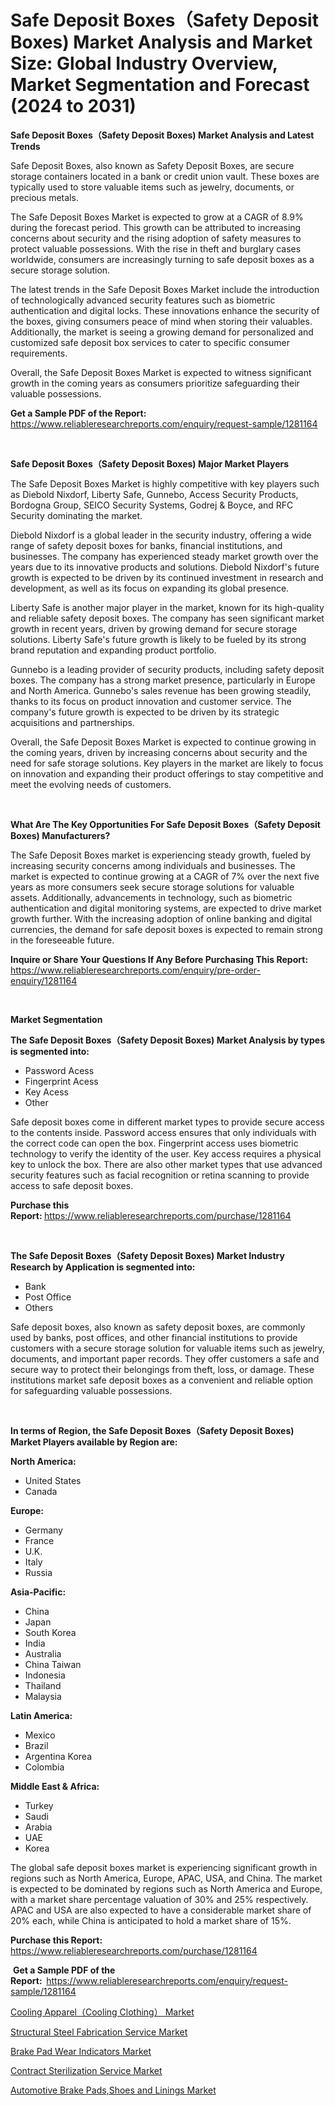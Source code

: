 <p><h1>Safe Deposit Boxes（Safety Deposit Boxes) Market Analysis and Market Size: Global Industry Overview, Market Segmentation and Forecast (2024 to 2031)</h1></p><p><strong>Safe Deposit Boxes（Safety Deposit Boxes) Market Analysis and Latest Trends</strong></p>
<p><p>Safe Deposit Boxes, also known as Safety Deposit Boxes, are secure storage containers located in a bank or credit union vault. These boxes are typically used to store valuable items such as jewelry, documents, or precious metals.</p><p>The Safe Deposit Boxes Market is expected to grow at a CAGR of 8.9% during the forecast period. This growth can be attributed to increasing concerns about security and the rising adoption of safety measures to protect valuable possessions. With the rise in theft and burglary cases worldwide, consumers are increasingly turning to safe deposit boxes as a secure storage solution.</p><p>The latest trends in the Safe Deposit Boxes Market include the introduction of technologically advanced security features such as biometric authentication and digital locks. These innovations enhance the security of the boxes, giving consumers peace of mind when storing their valuables. Additionally, the market is seeing a growing demand for personalized and customized safe deposit box services to cater to specific consumer requirements.</p><p>Overall, the Safe Deposit Boxes Market is expected to witness significant growth in the coming years as consumers prioritize safeguarding their valuable possessions.</p></p>
<p><strong>Get a Sample PDF of the Report:&nbsp;</strong> <a href="https://www.reliableresearchreports.com/enquiry/request-sample/1281164">https://www.reliableresearchreports.com/enquiry/request-sample/1281164</a></p>
<p>&nbsp;</p>
<p><strong>Safe Deposit Boxes（Safety Deposit Boxes) Major Market Players</strong></p>
<p><p>The Safe Deposit Boxes Market is highly competitive with key players such as Diebold Nixdorf, Liberty Safe, Gunnebo, Access Security Products, Bordogna Group, SEICO Security Systems, Godrej & Boyce, and RFC Security dominating the market.</p><p>Diebold Nixdorf is a global leader in the security industry, offering a wide range of safety deposit boxes for banks, financial institutions, and businesses. The company has experienced steady market growth over the years due to its innovative products and solutions. Diebold Nixdorf's future growth is expected to be driven by its continued investment in research and development, as well as its focus on expanding its global presence.</p><p>Liberty Safe is another major player in the market, known for its high-quality and reliable safety deposit boxes. The company has seen significant market growth in recent years, driven by growing demand for secure storage solutions. Liberty Safe's future growth is likely to be fueled by its strong brand reputation and expanding product portfolio.</p><p>Gunnebo is a leading provider of security products, including safety deposit boxes. The company has a strong market presence, particularly in Europe and North America. Gunnebo's sales revenue has been growing steadily, thanks to its focus on product innovation and customer service. The company's future growth is expected to be driven by its strategic acquisitions and partnerships.</p><p>Overall, the Safe Deposit Boxes Market is expected to continue growing in the coming years, driven by increasing concerns about security and the need for safe storage solutions. Key players in the market are likely to focus on innovation and expanding their product offerings to stay competitive and meet the evolving needs of customers.</p></p>
<p>&nbsp;</p>
<p><strong>What Are The Key Opportunities For Safe Deposit Boxes（Safety Deposit Boxes) Manufacturers?</strong></p>
<p><p>The Safe Deposit Boxes market is experiencing steady growth, fueled by increasing security concerns among individuals and businesses. The market is expected to continue growing at a CAGR of 7% over the next five years as more consumers seek secure storage solutions for valuable assets. Additionally, advancements in technology, such as biometric authentication and digital monitoring systems, are expected to drive market growth further. With the increasing adoption of online banking and digital currencies, the demand for safe deposit boxes is expected to remain strong in the foreseeable future.</p></p>
<p><strong>Inquire or Share Your Questions If Any Before Purchasing This Report:</strong> <a href="https://www.reliableresearchreports.com/enquiry/pre-order-enquiry/1281164">https://www.reliableresearchreports.com/enquiry/pre-order-enquiry/1281164</a></p>
<p>&nbsp;</p>
<p><strong>Market Segmentation</strong></p>
<p><strong>The Safe Deposit Boxes（Safety Deposit Boxes) Market Analysis by types is segmented into:</strong></p>
<p><ul><li>Password Acess</li><li>Fingerprint Acess</li><li>Key Acess</li><li>Other</li></ul></p>
<p><p>Safe deposit boxes come in different market types to provide secure access to the contents inside. Password access ensures that only individuals with the correct code can open the box. Fingerprint access uses biometric technology to verify the identity of the user. Key access requires a physical key to unlock the box. There are also other market types that use advanced security features such as facial recognition or retina scanning to provide access to safe deposit boxes.</p></p>
<p><strong>Purchase this Report:&nbsp;</strong><a href="https://www.reliableresearchreports.com/purchase/1281164">https://www.reliableresearchreports.com/purchase/1281164</a></p>
<p>&nbsp;</p>
<p><strong>The Safe Deposit Boxes（Safety Deposit Boxes) Market Industry Research by Application is segmented into:</strong></p>
<p><ul><li>Bank</li><li>Post Office</li><li>Others</li></ul></p>
<p><p>Safe deposit boxes, also known as safety deposit boxes, are commonly used by banks, post offices, and other financial institutions to provide customers with a secure storage solution for valuable items such as jewelry, documents, and important paper records. They offer customers a safe and secure way to protect their belongings from theft, loss, or damage. These institutions market safe deposit boxes as a convenient and reliable option for safeguarding valuable possessions.</p></p>
<p>&nbsp;</p>
<p><strong>In terms of Region, the Safe Deposit Boxes（Safety Deposit Boxes) Market Players available by Region are:</strong></p>
<p>
    <p> <strong> North America: </strong>
        <ul>
            <li>United States</li>
            <li>Canada</li>
        </ul>
        </p> 
    <p> <strong> Europe: </strong>
        <ul>
            <li>Germany</li>
            <li>France</li>
            <li>U.K.</li>
            <li>Italy</li>
            <li>Russia</li>
        </ul>
        </p> 
    <p> <strong> Asia-Pacific: </strong>
        <ul>
            <li>China</li>
            <li>Japan</li>
            <li>South Korea</li>
            <li>India</li>
            <li>Australia</li>
            <li>China Taiwan</li>
            <li>Indonesia</li>
            <li>Thailand</li>
            <li>Malaysia</li>
        </ul>
        </p> 
    <p> <strong> Latin America: </strong>
        <ul>
            <li>Mexico</li>
            <li>Brazil</li>
            <li>Argentina Korea</li>
            <li>Colombia</li>
        </ul>
        </p> 
    <p> <strong> Middle East & Africa: </strong>
        <ul>
            <li>Turkey</li>
            <li>Saudi</li>
            <li>Arabia</li>
            <li>UAE</li>
            <li>Korea</li>
        </ul>
    </p>
    </p>
<p><p>The global safe deposit boxes market is experiencing significant growth in regions such as North America, Europe, APAC, USA, and China. The market is expected to be dominated by regions such as North America and Europe, with a market share percentage valuation of 30% and 25% respectively. APAC and USA are also expected to have a considerable market share of 20% each, while China is anticipated to hold a market share of 15%.</p></p>
<p><strong>Purchase this Report: </strong><a href="https://www.reliableresearchreports.com/purchase/1281164">https://www.reliableresearchreports.com/purchase/1281164</a></p>
<p>&nbsp;<strong>Get a Sample PDF of the Report:&nbsp;&nbsp;</strong><a href="https://www.reliableresearchreports.com/enquiry/request-sample/1281164">https://www.reliableresearchreports.com/enquiry/request-sample/1281164</a></p>
<p><strong></strong></p>
<p><p><a href="https://github.com/changoleonlaverguenzanoexiste/Market-Research-Report-List-2/blob/main/cooling-apparelcooling-clothing-market.md">Cooling Apparel（Cooling Clothing） Market</a></p><p><a href="https://github.com/pizolina/Market-Research-Report-List-3/blob/main/structural-steel-fabrication-service-market.md">Structural Steel Fabrication Service Market</a></p><p><a href="https://issuu.com/reportprime-2/docs/brake-pad-wear-indicators-market-size-2030.pptx">Brake Pad Wear Indicators Market</a></p><p><a href="https://github.com/tamvrosiya/Market-Research-Report-List-2/blob/main/contract-sterilization-service-market.md">Contract Sterilization Service Market</a></p><p><a href="https://issuu.com/reportprime-2/docs/automotive-brake-padsshoes-and-linings-market-size">Automotive Brake Pads,Shoes and Linings Market</a></p></p>